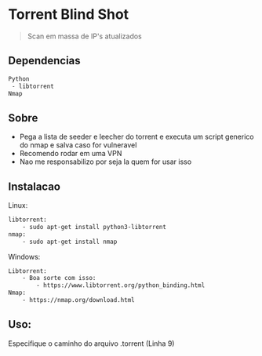 # Torrent Blind Shot
> Scan em massa de IP's atualizados

## Dependencias
```sh
Python
 - libtorrent
Nmap
```
## Sobre
- Pega a lista de seeder e leecher do torrent e executa um script generico do nmap e salva caso for vulneravel
- Recomendo rodar em uma VPN
- Nao me responsabilizo por seja la quem for usar isso

## Instalacao
Linux:
```sh
libtorrent:
    - sudo apt-get install python3-libtorrent
nmap:
    - sudo apt-get install nmap
```
Windows:
```sh
Libtorrent:
    - Boa sorte com isso:
        - https://www.libtorrent.org/python_binding.html
Nmap:
    - https://nmap.org/download.html
```

## Uso:
Especifique o caminho do arquivo .torrent (Linha 9)
